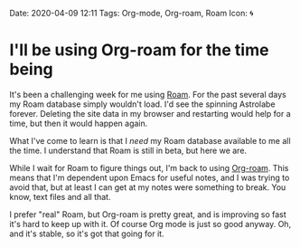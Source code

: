 Date: 2020-04-09 12:11
Tags: Org-mode, Org-roam, Roam
Icon: 🌀

# I'll be using Org-roam for the time being

It's been a challenging week for me using [Roam](https://roamresearch.com). For
the past several days my Roam database simply wouldn't load. I'd see the
spinning Astrolabe forever. Deleting the site data in my browser and restarting
would help for a time, but then it would happen again.

What I've come to learn is that I _need_ my Roam database available to me all
the time. I understand that Roam is still in beta, but here we are.

While I wait for Roam to figure things out, I'm back to using
[Org-roam](https://github.com/jethrokuan/org-roam). This means that I'm
dependent upon Emacs for useful notes, and I was trying to avoid that, but at least I can get at my notes were
something to break. You know, text files and all that.

I prefer "real" Roam, but Org-roam is pretty great, and is improving so fast it's
hard to keep up with it. Of course Org mode is just so good anyway. Oh, and it's
stable, so it's got that going for it.

